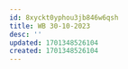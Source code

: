 ```yaml
---
id: 8xyckt0yphou3jb846w6qsh
title: WB 30-10-2023
desc: ''
updated: 1701348526104
created: 1701348526104
---
```

